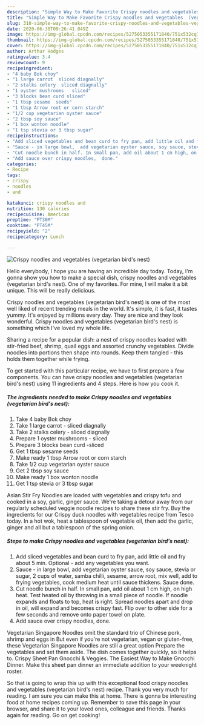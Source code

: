 ```yaml
---
description: "Simple Way to Make Favorite Crispy noodles and vegetables  (vegetarian bird&amp;#39;s nest)"
title: "Simple Way to Make Favorite Crispy noodles and vegetables  (vegetarian bird&amp;#39;s nest)"
slug: 310-simple-way-to-make-favorite-crispy-noodles-and-vegetables-vegetarian-bird-and-39-s-nest
date: 2020-06-30T09:26:41.849Z
image: https://img-global.cpcdn.com/recipes/5275053355171840/751x532cq70/crispy-noodles-and-vegetables-vegetarian-birds-nest-recipe-main-photo.jpg
thumbnail: https://img-global.cpcdn.com/recipes/5275053355171840/751x532cq70/crispy-noodles-and-vegetables-vegetarian-birds-nest-recipe-main-photo.jpg
cover: https://img-global.cpcdn.com/recipes/5275053355171840/751x532cq70/crispy-noodles-and-vegetables-vegetarian-birds-nest-recipe-main-photo.jpg
author: Arthur Hodges
ratingvalue: 3.4
reviewcount: 9
recipeingredient:
- "4 baby Bok choy"
- "1 large carrot  sliced diagnally"
- "2 stalks celery  sliced diagnally"
- "1 oyster mushrooms   sliced"
- "3 blocks bean curd sliced"
- "1 tbsp sesame  seeds"
- "1 tbsp Arrow root or corn starch"
- "1/2 cup vegetarian oyster sauce"
- "2 tbsp soy sauce"
- "1 box wonton noodle"
- "1 tsp stevia or 3 tbsp sugar"
recipeinstructions:
- "Add sliced vegetables and bean curd to fry pan, add little oil and fry about 5 min. Optional - add any vegetables you want."
- "Sauce - in large bowl,  add vegetarian oyster sauce, soy sauce, stevia or sugar, 2 cups of water, samba chilli, sesame, arrow root, mix well, add to frying vegetables, cook medium heat until sauce thickens. Sauce done."
- "Cut noodle bunch in half. In small pan, add oil about 1 cm high, on high heat. Test heated oil by throwing in a small piece of noodle.  If noodle expands and floats to top, heat is right. Spread noodles apart and drop in oil, will expand and becomes crispy fast. Flip over to other side for a few seconds and remove onto paper towel on plate."
- "Add sauce over crispy noodles,  done."
categories:
- Recipe
tags:
- crispy
- noodles
- and

katakunci: crispy noodles and 
nutrition: 130 calories
recipecuisine: American
preptime: "PT30M"
cooktime: "PT45M"
recipeyield: "2"
recipecategory: Lunch

---
```



![Crispy noodles and vegetables  (vegetarian bird&#39;s nest)](https://img-global.cpcdn.com/recipes/5275053355171840/751x532cq70/crispy-noodles-and-vegetables-vegetarian-birds-nest-recipe-main-photo.jpg)

Hello everybody, I hope you are having an incredible day today. Today, I'm gonna show you how to make a special dish, crispy noodles and vegetables  (vegetarian bird&#39;s nest). One of my favorites. For mine, I will make it a bit unique. This will be really delicious.

Crispy noodles and vegetables  (vegetarian bird&#39;s nest) is one of the most well liked of recent trending meals in the world. It's simple, it is fast, it tastes yummy. It's enjoyed by millions every day. They are nice and they look wonderful. Crispy noodles and vegetables  (vegetarian bird&#39;s nest) is something which I've loved my whole life.

Sharing a recipe for a popular dish: a nest of crispy noodles loaded with stir-fried beef, shrimp, quail eggs and assorted crunchy vegetables. Divide noodles into portions then shape into rounds. Keep them tangled - this holds them together while frying.


To get started with this particular recipe, we have to first prepare a few components. You can have crispy noodles and vegetables  (vegetarian bird&#39;s nest) using 11 ingredients and 4 steps. Here is how you cook it.

<!--inarticleads1-->

##### The ingredients needed to make Crispy noodles and vegetables  (vegetarian bird&#39;s nest):

1. Take 4 baby Bok choy
1. Take 1 large carrot - sliced diagnally
1. Take 2 stalks celery - sliced diagnally
1. Prepare 1 oyster mushrooms  - sliced
1. Prepare 3 blocks bean curd -sliced
1. Get 1 tbsp sesame  seeds
1. Make ready 1 tbsp Arrow root or corn starch
1. Take 1/2 cup vegetarian oyster sauce
1. Get 2 tbsp soy sauce
1. Make ready 1 box wonton noodle
1. Get 1 tsp stevia or 3 tbsp sugar


Asian Stir Fry Noodles are loaded with vegetables and crispy tofu and cooked in a soy, garlic, ginger sauce. We&#39;re taking a detour away from our regularly scheduled veggie noodle recipes to share these stir fry. Buy the ingredients for our Crispy duck noodles with vegetables recipe from Tesco today. In a hot wok, heat a tablespoon of vegetable oil, then add the garlic, ginger and all but a tablespoon of the spring onion. 

<!--inarticleads2-->

##### Steps to make Crispy noodles and vegetables  (vegetarian bird&#39;s nest):

1. Add sliced vegetables and bean curd to fry pan, add little oil and fry about 5 min. Optional - add any vegetables you want.
1. Sauce - in large bowl,  add vegetarian oyster sauce, soy sauce, stevia or sugar, 2 cups of water, samba chilli, sesame, arrow root, mix well, add to frying vegetables, cook medium heat until sauce thickens. Sauce done.
1. Cut noodle bunch in half. In small pan, add oil about 1 cm high, on high heat. Test heated oil by throwing in a small piece of noodle.  If noodle expands and floats to top, heat is right. Spread noodles apart and drop in oil, will expand and becomes crispy fast. Flip over to other side for a few seconds and remove onto paper towel on plate.
1. Add sauce over crispy noodles,  done.


Vegetarian Singapore Noodles omit the standard trio of Chinese pork, shrimp and eggs in But even if you&#39;re not vegetarian, vegan or gluten-free, these Vegetarian Singapore Noodles are still a great option Prepare the vegetables and set them aside. The dish comes together quickly, so it helps to. Crispy Sheet Pan Gnocchi &amp; Veggies. The Easiest Way to Make Gnocchi Dinner. Make this sheet pan dinner an immediate addition to your weeknight roster. 

So that is going to wrap this up with this exceptional food crispy noodles and vegetables  (vegetarian bird&#39;s nest) recipe. Thank you very much for reading. I am sure you can make this at home. There is gonna be interesting food at home recipes coming up. Remember to save this page in your browser, and share it to your loved ones, colleague and friends. Thanks again for reading. Go on get cooking!

